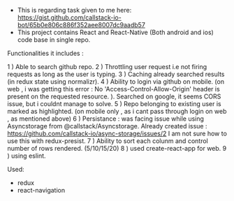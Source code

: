  - This is regarding task given to me here: https://gist.github.com/callstack-io-bot/65b0e806c886f352aee8007dc9aadb57
 - This project contains React and React-Native (Both android and ios) code base in single repo.

Functionalities it includes :

1 ) Able to search github repo.
2 ) Throttling user request i.e not firing requests as long as the user is typing.
3 ) Caching already searched results (in redux state using normalizr).
4 ) Ability to login via github on mobile. (on web , i was getting this error :  No 'Access-Control-Allow-Origin' header is present on the requested resource. ). Searched on google, it seems CORS issue, but i couldnt manage to solve.
5 ) Repo belonging to existing user is marked as highlighted. (on mobile only , as i cant pass through login on web , as mentioned above)
6 ) Persistance : was facing issue while using Asyncstorage from @callstack/Asyncstorage. Already created issue : https://github.com/callstack-io/async-storage/issues/2
I am not sure how to use this with redux-presist.
7 ) Ability to sort each colunm and control number of rows rendered. (5/10/15/20)
8 ) used create-react-app for web.
9 ) using eslint.

Used:
- redux
- react-navigation
